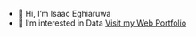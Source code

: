 - 👋 Hi, I’m Isaac  Eghiaruwa
- 👀 I’m interested in Data
<a href="https://manlikeizik.github.io/portfolio/">Visit my Web Portfolio</a>

<!---
manlikeizik/manlikeizik is a ✨ special ✨ repository because its `README.md` (this file) appears on your GitHub profile.
You can click the Preview link to take a look at your changes.
--->
